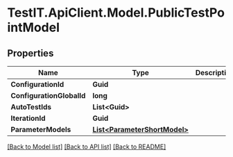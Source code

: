 # TestIT.ApiClient.Model.PublicTestPointModel

## Properties

Name | Type | Description | Notes
------------ | ------------- | ------------- | -------------
**ConfigurationId** | **Guid** |  | 
**ConfigurationGlobalId** | **long** |  | 
**AutoTestIds** | **List&lt;Guid&gt;** |  | [optional] 
**IterationId** | **Guid** |  | 
**ParameterModels** | [**List&lt;ParameterShortModel&gt;**](ParameterShortModel.md) |  | [optional] 

[[Back to Model list]](../README.md#documentation-for-models) [[Back to API list]](../README.md#documentation-for-api-endpoints) [[Back to README]](../README.md)

